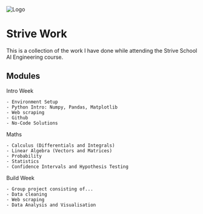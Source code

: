 
![Logo](https://images.typeform.com/images/b2bYUGSFJFL6/image/default)

    
# Strive Work

This is a collection of the work I have done while attending the Strive School AI Engineering course.
## Modules

Intro Week

    - Environment Setup
    - Python Intro: Numpy, Pandas, Matplotlib 
    - Web scraping
    - Github
    - No-Code Solutions

Maths

    - Calculus (Differentials and Integrals)
    - Linear Algebra (Vectors and Matrices)
    - Probability
    - Statistics
    - Confidence Intervals and Hypothesis Testing 

Build Week

    - Group project consisting of...
    - Data cleaning
    - Web scraping
    - Data Analysis and Visualisation
  